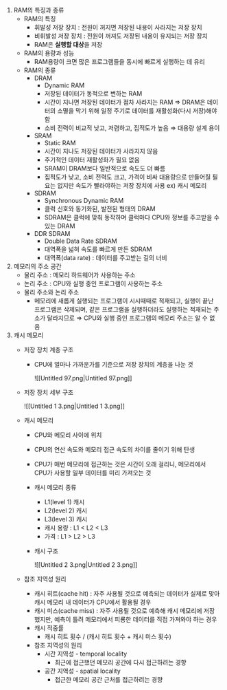 1. RAM의 특징과 종류
    - RAM의 특징
        - 휘발성 저장 장치 : 전원이 꺼지면 저장된 내용이 사라지는 저장 장치
        - 비휘발성 저장 장치 : 전원이 꺼져도 저장된 내용이 유지되는 저장 장치
        - RAM은 **실행할 대상**을 저장
    - RAM의 용량과 성능
        - RAM용량이 크면 많은 프로그램들을 동시에 빠르게 실행하는 데 유리
    - RAM의 종류
        - DRAM
            - Dynamic RAM
            - 저장된 데이터가 동적으로 변하는 RAM
            - 시간이 지나면 저장된 데이터가 점차 사라지는 RAM ⇒ DRAM은 데이터의 소멸을 막기 위해 일정 주기로 데이터를 재활성화(다시 저장)해야함
            - 소비 전력이 비교적 낮고, 저렴하고, 집적도가 높음 ⇒ 대용량 설계 용이
        - SRAM
            - Static RAM
            - 시간이 지나도 저장된 데이터가 사라지지 않음
            - 주기적인 데이터 재활성화가 필요 없음
            - SRAM이 DRAM보다 일반적으로 속도도 더 빠름
            - 집적도가 낮고, 소비 전력도 크고, 가격이 비싸 대용량으로 만들어질 필요는 없지만 속도가 빨라야하는 저장 장치에 사용 ex) 캐시 메모리
        - SDRAM
            - Synchronous Dynamic RAM
            - 클럭 신호와 동기화된, 발전된 형태의 DRAM
            - SDRAM은 클럭에 맞춰 동작하며 클럭마다 CPU와 정보를 주고받을 수 있는 DRAM
        - DDR SDRAM
            - Double Data Rate SDRAM
            - 대역폭을 넓혀 속도를 빠르게 만든 SDRAM
            - 대역폭(data rate) : 데이터를 주고받는 길의 너비
2. 메모리의 주소 공간
    - 물리 주소 : 메모리 하드웨어가 사용하는 주소
    - 논리 주소 : CPU와 실행 중인 프로그램이 사용하는 주소
    - 물리 주소와 논리 주소
        - 메모리에 새롭게 실행되는 프로그램이 시시때때로 적재되고, 실행이 끝난 프로그램은 삭제되며, 같은 프로그램을 실행하더라도 실행하는 적재되는 주소가 달라지므로 ⇒ CPU와 실행 중인 프로그램의 메모리 주소는 알 수 없음
3. 캐시 메모리
    - 저장 장치 계층 구조
        - CPU에 얼마나 가까운가를 기준으로 저장 장치의 계층을 나눈 것
            
            ![[Untitled 97.png|Untitled 97.png]]
            
    - 저장 장치 세부 구조
        
        ![[Untitled 1 3.png|Untitled 1 3.png]]
        
    - 캐시 메모리
        - CPU와 메모리 사이에 위치
        - CPU의 연산 속도와 메모리 접근 속도의 차이를 줄이기 위해 탄생
        - CPU가 매번 메모리에 접근하는 것은 시간이 오래 걸리니, 메모리에서 CPU가 사용할 일부 데이터를 미리 가져오는 것
        - 캐시 메모리 종류
            - L1(level 1) 캐시
            - L2(level 2) 캐시
            - L3(level 3) 캐시
            - 캐시 용량 : L1 < L2 < L3
            - 가격 : L1 > L2 > L3
        - 캐시 구조
            
            ![[Untitled 2 3.png|Untitled 2 3.png]]
            
    - 참조 지역성 원리
        - 캐시 히트(cache hit) : 자주 사용될 것으로 예측되는 데이터가 실제로 맞아 캐시 메모리 내 데이터가 CPU에서 활용될 경우
        - 캐시 미스(cache miss) : 자주 사용될 것으로 예측해 캐시 메모리에 저장했지만, 예측이 틀려 메모리에서 피룡한 데이터를 직접 가져와야 하는 경우
        - 캐시 적중률
            - 캐시 히트 횟수 / (캐시 히트 횟수 + 캐시 미스 횟수)
        - 참조 지역성의 원리
            - 시간 지역성 - temporal locality
                - 최근에 접근했던 메모리 공간에 다시 접근하려는 경향
            - 공간 지역성 - spatial locality
                - 접근한 메모리 공간 근처를 접근하려는 경향
